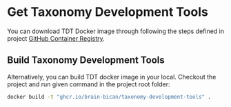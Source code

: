 # Get Taxonomy Development Tools

You can download TDT Docker image through following the steps defined in project [GitHub Container Registry](https://github.com/brain-bican/taxonomy-development-tools/pkgs/container/tdt).

## Build Taxonomy Development Tools

Alternatively, you can build TDT docker image in your local. Checkout the project and run given command in the project root folder:

```sh
docker build -t "ghcr.io/brain-bican/taxonomy-development-tools" .
```